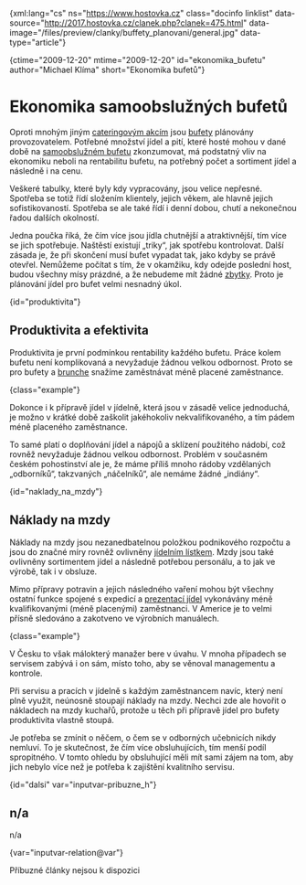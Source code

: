 
{xml:lang="cs" ns="https://www.hostovka.cz" class="docinfo linklist" data-source="http://2017.hostovka.cz/clanek.php?clanek=475.html" data-image="/files/preview/clanky/buffety_planovani/general.jpg" data-type="article"}

{ctime="2009-12-20" mtime="2009-12-20" id="ekonomika_bufetu" author="Michael Klíma" short="Ekonomika bufetů"}

# Ekonomika samoobslužných bufetů

Oproti mnohým jiným [cateringovým akcím][1] jsou [bufety][2] plánovány provozovatelem. Potřebné množství jídel a pití, které hosté mohou v dané době na [samoobslužném bufetu][3] zkonzumovat, má podstatný vliv na ekonomiku neboli na rentabilitu bufetu, na potřebný počet a sortiment jídel a následně i na cenu.

Veškeré tabulky, které byly kdy vypracovány, jsou velice nepřesné. Spotřeba se totiž řídí složením klientely, jejich věkem, ale hlavně jejich sofistikovaností. Spotřeba se ale také řídí i denní dobou, chutí a nekonečnou řadou dalších okolností.

Jedna poučka říká, že čím více jsou jídla chutnější a atraktivnější, tím více se jich spotřebuje. Naštěstí existují „triky“, jak spotřebu kontrolovat. Další zásada je, že při skončení musí bufet vypadat tak, jako kdyby se právě otevřel. Nemůžeme počítat s tím, že v okamžiku, kdy odejde poslední host, budou všechny mísy prázdné, a že nebudeme mít žádné [zbytky][4]. Proto je plánování jídel pro bufet velmi nesnadný úkol.

{id="produktivita"}

## Produktivita a efektivita

Produktivita je první podmínkou rentability každého bufetu. Práce kolem bufetu není komplikovaná a nevyžaduje žádnou velkou odbornost. Proto se pro bufety a [brunche][5] snažíme zaměstnávat méně placené zaměstnance.

{class="example"}

Dokonce i k přípravě jídel v jídelně, která jsou v zásadě velice jednoduchá, je možno v krátké době zaškolit jakéhokoliv nekvalifikovaného, a tím pádem méně placeného zaměstnance.

To samé platí o doplňování jídel a nápojů a sklízení použitého nádobí, což rovněž nevyžaduje žádnou velkou odbornost. Problém v současném českém pohostinství ale je, že máme příliš mnoho rádoby vzdělaných „odborníků“, takzvaných „náčelníků“, ale nemáme žádné „indiány“.

{id="naklady\_na\_mzdy"}

## Náklady na mzdy

Náklady na mzdy jsou nezanedbatelnou položkou podnikového rozpočtu a jsou do značné míry rovněž ovlivněny [jídelním lístkem][6]. Mzdy jsou také ovlivněny sortimentem jídel a následně potřebou personálu, a to jak ve výrobě, tak i v obsluze.

Mimo přípravy potravin a jejich následného vaření mohou být všechny ostatní funkce spojené s expedicí a [prezentací jídel][7] vykonávány méně kvalifikovanými (méně placenými) zaměstnanci. V Americe je to velmi přísně sledováno a zakotveno ve výrobních manuálech.

{class="example"}

V Česku to však málokterý manažer bere v úvahu. V mnoha případech se servisem zabývá i on sám, místo toho, aby se věnoval managementu a kontrole.

Při servisu a pracích v jídelně s každým zaměstnancem navíc, který není plně využit, neúnosně stoupají náklady na mzdy. Nechci zde ale hovořit o nákladech na mzdy kuchařů, protože u těch při přípravě jídel pro bufety produktivita vlastně stoupá.

Je potřeba se zmínit o něčem, o čem se v odborných učebnicích nikdy nemluví. To je skutečnost, že čím více obsluhujících, tím menší podíl spropitného. V tomto ohledu by obsluhující měli mít sami zájem na tom, aby jich nebylo více než je potřeba k zajištění kvalitního servisu.

{id="dalsi" var="inputvar-pribuzne_h"}

## n/a

n/a

{var="inputvar-relation@var"}

Příbuzné články nejsou k dispozici

 [1]: catering
 [2]: bufet
 [3]: samoobsluzna_restaurace
 [4]: zbytky
 [5]: brunch
 [6]: jidelni_listek
 [7]: prezentace_jidel

